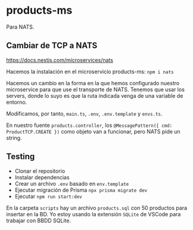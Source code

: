 # products-ms

Para NATS.

## Cambiar de TCP a NATS

https://docs.nestjs.com/microservices/nats

Hacemos la instalación en el microservicio products-ms: `npm i nats`

Hacemos un cambio en la forma en la que hemos configurado nuestro microservice para que use el transporte de NATS. Tenemos que usar los servers, donde lo suyo es que la ruta indicada venga de una variable de entorno.

Modificamos, por tanto, `main.ts`, `.env`, `.env.template` y `envs.ts`.

En nuestro fuente `products.controller`, los `@MessagePattern({ cmd: ProductTCP.CREATE })` como objeto van a funcionar, pero NATS pide un string.

## Testing

- Clonar el repositorio
- Instalar dependencias
- Crear un archivo `.env` basado en `env.template`
- Ejecutar migración de Prisma `npx prisma migrate dev`
- Ejecutar `npm run start:dev`

En la carpeta `scripts` hay un archivo `products.sql` con 50 productos para insertar en la BD. Yo estoy usando la extensión `SQLite` de VSCode para trabajar con BBDD SQLite.
